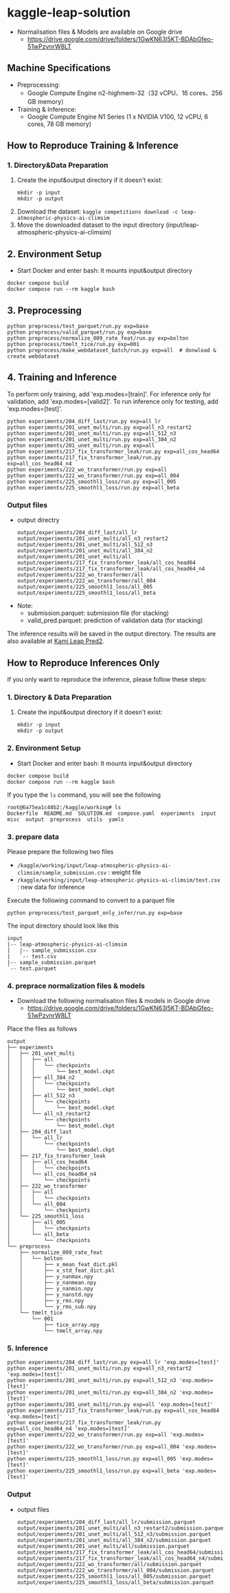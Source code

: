 # kaggle-leap-solution

- Normalisation files & Models are available on Google drive
    - https://drive.google.com/drive/folders/1GwKN63l5KT-BDAbGfeo-51wPzvnrW8LT

## Machine Specifications

- Preprocessing: 
    - Google Compute Engine n2-highmem-32（32 vCPU、16 cores、256 GB memory）
- Training & Inference: 
    - Google Compute Engine N1 Series (1 x NVIDIA V100, 12 vCPU, 6 cores, 78 GB memory)


## How to Reproduce Training & Inference
### 1. Directory&Data Preparation

1. Create the input&output directory if it doesn't exist:
    ```
    mkdir -p input
    mkdir -p output
    ```
2. Download the dataset: `kaggle competitions download -c leap-atmospheric-physics-ai-climsim`
3. Move the downloaded dataset to the input directory (input/leap-atmospheric-physics-ai-climsim)


## 2. Environment Setup
- Start Docker and enter bash:
    It mounts input&output directory
```
docker compose build
docker compose run --rm kaggle bash 
```

## 3. Preprocessing 

```
python preprocess/test_parquet/run.py exp=base
python preprocess/valid_parquet/run.py exp=base
python preprocess/normalize_009_rate_feat/run.py exp=bolton
python preprocess/tmelt_tice/run.py exp=001 
python preprocess/make_webdataset_batch/run.py exp=all  # donwload & create webdataset
```

## 4. Training and Inference
To perform only training, add 'exp.modes=[train]'.
For inference only for validation, add 'exp.modes=[valid2]'.
To run inference only for testing, add 'exp.modes=[test]'.
```
python experiments/204_diff_last/run.py exp=all_lr
python experiments/201_unet_multi/run.py exp=all_n3_restart2
python experiments/201_unet_multi/run.py exp=all_512_n3
python experiments/201_unet_multi/run.py exp=all_384_n2
python experiments/201_unet_multi/run.py exp=all
python experiments/217_fix_transformer_leak/run.py exp=all_cos_head64
python experiments/217_fix_transformer_leak/run.py exp=all_cos_head64_n4
python experiments/222_wo_transformer/run.py exp=all
python experiments/222_wo_transformer/run.py exp=all_004
python experiments/225_smoothl1_loss/run.py exp=all_005
python experiments/225_smoothl1_loss/run.py exp=all_beta
```


### Output files
- output directry
    ```
    output/experiments/204_diff_last/all_lr
    output/experiments/201_unet_multi/all_n3_restart2
    output/experiments/201_unet_multi/all_512_n3
    output/experiments/201_unet_multi/all_384_n2
    output/experiments/201_unet_multi/all
    output/experiments/217_fix_transformer_leak/all_cos_head64
    output/experiments/217_fix_transformer_leak/all_cos_head64_n4
    output/experiments/222_wo_transformer/all
    output/experiments/222_wo_transformer/all_004
    output/experiments/225_smoothl1_loss/all_005
    output/experiments/225_smoothl1_loss/all_beta
    ```                        
- Note:
    - submission.parquet: submission file (for stacking)
    - valid_pred.parquet: prediction of validation data (for stacking)

The inference results will be saved in the output directory. The results are also available at [Kami Leap Pred2](https://www.kaggle.com/datasets/kami634/kami-leap-pred2).


## How to Reproduce Inferences Only
If you only want to reproduce the inference, please follow these steps:

### 1. Directory & Data Preparation
1. Create the input&output directory if it doesn't exist:
    ```
    mkdir -p input
    mkdir -p output
    ```

### 2. Environment Setup
- Start Docker and enter bash:
    It mounts input&output directory
```
docker compose build
docker compose run --rm kaggle bash 
```

If you type the `ls` command, you will see the following
```
root@6a75ea1c48b2:/kaggle/working# ls
Dockerfile  README.md  SOLUTION.md  compose.yaml  experiments  input  misc  output  preprocess  utils  yamls
```

### 3. prepare data
Please prepare the following two files
- `/kaggle/working/input/leap-atmospheric-physics-ai-climsim/sample_submission.csv` : weight file
- `/kaggle/working/input/leap-atmospheric-physics-ai-climsim/test.csv` : new data for inference

Execute the following command to convert to a parquet file
```
python preprocess/test_parquet_only_infer/run.py exp=base
```

The input directory should look like this
```
input
|-- leap-atmospheric-physics-ai-climsim
|   |-- sample_submission.csv
|   `-- test.csv
|-- sample_submission.parquet
`-- test.parquet
```

### 4. preprace normalization files & models
- Download the following normalisation files & models in Google drive
    - https://drive.google.com/drive/folders/1GwKN63l5KT-BDAbGfeo-51wPzvnrW8LT

Place the files as follows
```
output
├── experiments
│   ├── 201_unet_multi
│   │   ├── all
│   │   │   └── checkpoints
│   │   │       └── best_model.ckpt
│   │   ├── all_384_n2
│   │   │   └── checkpoints
│   │   │       └── best_model.ckpt
│   │   ├── all_512_n3
│   │   │   └── checkpoints
│   │   │       └── best_model.ckpt
│   │   └── all_n3_restart2
│   │       └── checkpoints
│   │           └── best_model.ckpt
│   ├── 204_diff_last
│   │   └── all_lr
│   │       └── checkpoints
│   │           └── best_model.ckpt
│   ├── 217_fix_transformer_leak
│   │   ├── all_cos_head64
│   │   │   └── checkpoints
│   │   └── all_cos_head64_n4
│   │       └── checkpoints
│   ├── 222_wo_transformer
│   │   ├── all
│   │   │   └── checkpoints
│   │   └── all_004
│   │       └── checkpoints
│   └── 225_smoothl1_loss
│       ├── all_005
│       │   └── checkpoints
│       └── all_beta
│           └── checkpoints
└── preprocess
    ├── normalize_009_rate_feat
    │   └── bolton
    │       ├── x_mean_feat_dict.pkl
    │       ├── x_std_feat_dict.pkl
    │       ├── y_nanmax.npy
    │       ├── y_nanmean.npy
    │       ├── y_nanmin.npy
    │       ├── y_nanstd.npy
    │       ├── y_rms.npy
    │       └── y_rms_sub.npy
    └── tmelt_tice
        └── 001
            ├── tice_array.npy
            └── tmelt_array.npy
```


### 5. Inference

```
python experiments/204_diff_last/run.py exp=all_lr 'exp.modes=[test]'
python experiments/201_unet_multi/run.py exp=all_n3_restart2 'exp.modes=[test]'
python experiments/201_unet_multi/run.py exp=all_512_n3 'exp.modes=[test]'
python experiments/201_unet_multi/run.py exp=all_384_n2 'exp.modes=[test]'
python experiments/201_unet_multi/run.py exp=all 'exp.modes=[test]'
python experiments/217_fix_transformer_leak/run.py exp=all_cos_head64 'exp.modes=[test]'
python experiments/217_fix_transformer_leak/run.py exp=all_cos_head64_n4 'exp.modes=[test]'
python experiments/222_wo_transformer/run.py exp=all 'exp.modes=[test]'
python experiments/222_wo_transformer/run.py exp=all_004 'exp.modes=[test]'
python experiments/225_smoothl1_loss/run.py exp=all_005 'exp.modes=[test]'
python experiments/225_smoothl1_loss/run.py exp=all_beta 'exp.modes=[test]'
```

### Output
- output files
    ```
    output/experiments/204_diff_last/all_lr/submission.parquet
    output/experiments/201_unet_multi/all_n3_restart2/submission.parquet
    output/experiments/201_unet_multi/all_512_n3/submission.parquet
    output/experiments/201_unet_multi/all_384_n2/submission.parquet
    output/experiments/201_unet_multi/all/submission.parquet
    output/experiments/217_fix_transformer_leak/all_cos_head64/submission.parquet
    output/experiments/217_fix_transformer_leak/all_cos_head64_n4/submission.parquet
    output/experiments/222_wo_transformer/all/submission.parquet
    output/experiments/222_wo_transformer/all_004/submission.parquet
    output/experiments/225_smoothl1_loss/all_005/submission.parquet
    output/experiments/225_smoothl1_loss/all_beta/submission.parquet
    ```                        
